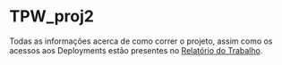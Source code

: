 # TPW_proj2

Todas as informações acerca de como correr o projeto, assim como os acessos aos Deployments estão presentes no [Relatório do Trabalho](/relatorio/report.pdf).

